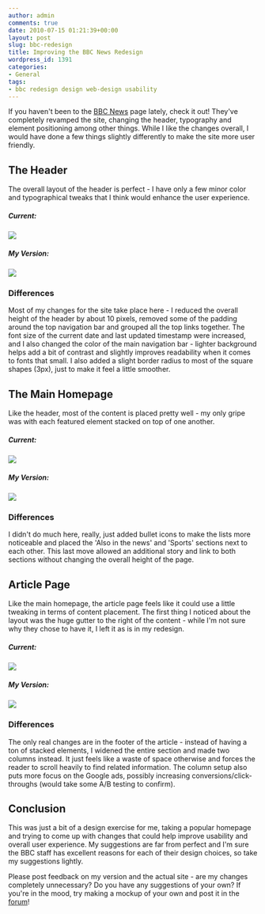 ```yaml
---
author: admin
comments: true
date: 2010-07-15 01:21:39+00:00
layout: post
slug: bbc-redesign
title: Improving the BBC News Redesign
wordpress_id: 1391
categories:
- General
tags:
- bbc redesign design web-design usability
---
```


If you haven't been to the [BBC News](http://www.bbc.co.uk/news/) page lately, check it out!  They've completely revamped the site, changing the header, typography and element positioning among other things.  While I like the changes overall, I would have done a few things slightly differently to make the site more user friendly.<!-- more -->



## The Header


The overall layout of the header is perfect - I have only a few minor color and typographical tweaks that I think would enhance the user experience.


##### Current:


[![](http://devgrow.com/wp-content/uploads/2010/07/bbc-current-header-small.jpg)](http://devgrow.com/wp-content/uploads/2010/07/bbc-current-header.jpg)


##### My Version:


[![](http://devgrow.com/wp-content/uploads/2010/07/bbc-my-header-small.jpg)](http://devgrow.com/wp-content/uploads/2010/07/bbc-my-header.jpg)


### Differences


Most of my changes for the site take place here - I reduced the overall height of the header by about 10 pixels, removed some of the padding around the top navigation bar and grouped all the top links together.  The font size of the current date and last updated timestamp were increased, and I also changed the color of the main navigation bar - lighter background helps add a bit of contrast and slightly improves readability when it comes to fonts that small.  I also added a slight border radius to most of the square shapes (3px), just to make it feel a little smoother.



## The Main Homepage


Like the header, most of the content is placed pretty well - my only gripe was with each featured element stacked on top of one another.


##### Current:


[![](http://devgrow.com/wp-content/uploads/2010/07/bbc-current-small.jpg)](http://devgrow.com/wp-content/uploads/2010/07/bbc-current.jpg)


##### My Version:


[![](http://devgrow.com/wp-content/uploads/2010/07/bbc-small.jpg)](http://devgrow.com/wp-content/uploads/2010/07/bbc.jpg)


### Differences


I didn't do much here, really, just added bullet icons to make the lists more noticeable and placed the 'Also in the news' and 'Sports' sections next to each other.  This last move allowed an additional story and link to both sections without changing the overall height of the page.



## Article Page


Like the main homepage, the article page feels like it could use a little tweaking in terms of content placement.  The first thing I noticed about the layout was the huge gutter to the right of the content - while I'm not sure why they chose to have it, I left it as is in my redesign.


##### Current:


[![](http://devgrow.com/wp-content/uploads/2010/07/bbc-current-page-small.jpg)](http://devgrow.com/wp-content/uploads/2010/07/bbc-current-page.jpg)


##### My Version:


[![](http://devgrow.com/wp-content/uploads/2010/07/bbc-page-small.jpg)](http://devgrow.com/wp-content/uploads/2010/07/bbc-page.jpg)


### Differences


The only real changes are in the footer of the article - instead of having a ton of stacked elements, I widened the entire section and made two columns instead.  It just feels like a waste of space otherwise and forces the reader to scroll heavily to find related information.  The column setup also puts more focus on the Google ads, possibly increasing conversions/click-throughs (would take some A/B testing to confirm).



## Conclusion


This was just a bit of a design exercise for me, taking a popular homepage and trying to come up with changes that could help improve usability and overall user experience.  My suggestions are far from perfect and I'm sure the BBC staff has excellent reasons for each of their design choices, so take my suggestions lightly.

Please post feedback on my version and the actual site - are my changes completely unnecessary?  Do you have any suggestions of your own?  If you're in the mood, try making a mockup of your own and post it in the [forum](http://devgrow.com/discuss/forum/design)!

